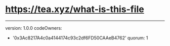 # https://tea.xyz/what-is-this-file
---
version: 1.0.0
codeOwners:
  - '0x3Ac8217A4c0a4144174c93c2df6FD50CAAeB4762'
quorum: 1
